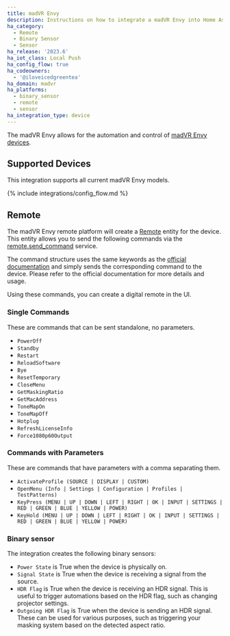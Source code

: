 ```yaml
---
title: madVR Envy
description: Instructions on how to integrate a madVR Envy into Home Assistant.
ha_category:
  - Remote
  - Binary Sensor
  - Sensor
ha_release: '2023.6'
ha_iot_class: Local Push
ha_config_flow: true
ha_codeowners:
  - '@iloveicedgreentea'
ha_domain: madvr
ha_platforms:
  - binary_sensor
  - remote
  - sensor
ha_integration_type: device
---
```


The madVR Envy allows for the automation and control of [madVR Envy devices](https://madvrenvy.com).

## Supported Devices

This integration supports all current madVR Envy models.

{% include integrations/config_flow.md %}

## Remote

The madVR Envy remote platform will create a [Remote](/integrations/remote/) entity for the device. This entity allows you to send the following commands via the [remote.send_command](/integrations/remote/) service.

The command structure uses the same keywords as the [official documentation](https://madvrenvy.com/wp-content/uploads/EnvyIpControl.pdf?r=113a) and simply sends the corresponding command to the device. Please refer to the official documentation for more details and usage.

Using these commands, you can create a digital remote in the UI.

### Single Commands

These are commands that can be sent standalone, no parameters.

- `PowerOff`
- `Standby`
- `Restart`
- `ReloadSoftware`
- `Bye`
- `ResetTemporary`
- `CloseMenu`
- `GetMaskingRatio`
- `GetMacAddress`
- `ToneMapOn`
- `ToneMapOff`
- `Hotplug`
- `RefreshLicenseInfo`
- `Force1080p60Output`


### Commands with Parameters

These are commands that have parameters with a comma separating them.

- `ActivateProfile (SOURCE | DISPLAY | CUSTOM)`
- `OpenMenu (Info | Settings | Configuration | Profiles | TestPatterns)`
- `KeyPress (MENU | UP | DOWN | LEFT | RIGHT | OK | INPUT | SETTINGS | RED | GREEN | BLUE | YELLOW | POWER)`
- `KeyHold (MENU | UP | DOWN | LEFT | RIGHT | OK | INPUT | SETTINGS | RED | GREEN | BLUE | YELLOW | POWER)`

### Binary sensor

The integration creates the following binary sensors:

- `Power State` is True when the device is physically on.
- `Signal State` is True when the device is receiving a signal from the source.
- `HDR Flag` is True when the device is receiving an HDR signal. This is useful to trigger automations based on the HDR flag, such as changing projector settings.
- `Outgoing HDR Flag` is True when the device is sending an HDR signal.
These can be used for various purposes, such as triggering your masking system based on the detected aspect ratio.
